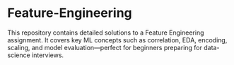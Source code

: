 # Feature-Engineering
This repository contains detailed solutions to a Feature Engineering assignment. It covers key ML concepts such as correlation, EDA, encoding, scaling, and model evaluation—perfect for beginners preparing for data-science interviews.
